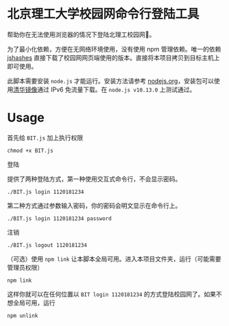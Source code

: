 # 北京理工大学校园网命令行登陆工具
帮助你在无法使用浏览器的情况下登陆北理工校园网🍻。


为了最小化依赖，方便在无网络环境使用，没有使用 npm 管理依赖。唯一的依赖 [jshashes](https://github.com/h2non/jshashes) 直接下载了校园网网页端使用的版本。直接将本项目拷贝到目标主机上即可使用。

此脚本需要安装 `node.js` 才能运行。安装方法请参考 [nodejs.org](https://nodejs.org/)，安装包可以使用[清华镜像](https://mirrors.tuna.tsinghua.edu.cn/nodejs-release)通过 IPv6 免流量下载。在 `node.js v10.13.0` 上测试通过。
# Usage
首先给 `BIT.js` 加上执行权限
```
chmod +x BIT.js
```
登陆

提供了两种登陆方式，第一种使用交互式命令行，不会显示密码。

```
./BIT.js login 1120181234 
```
第二种方式通过参数输入密码，你的密码会明文显示在命令行上。

```
./BIT.js login 1120181234 password
```
注销
```
./BIT.js logout 1120181234
```

（可选）使用 `npm link` 让本脚本全局可用。进入本项目文件夹，运行（可能需要管理员权限）
```
npm link
```
这样你就可以在任何位置以 `BIT login 1120181234` 的方式登陆校园网了。如果不想全局可用，运行
```
npm unlink
```

